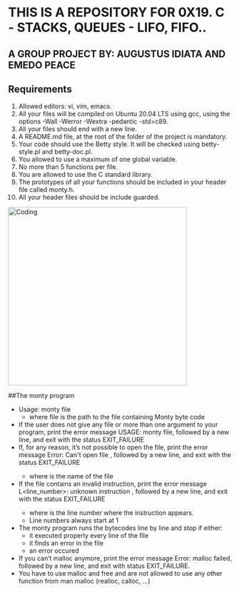 # THIS IS A REPOSITORY FOR 0X19. C - STACKS, QUEUES - LIFO, FIFO..
## A GROUP PROJECT BY: AUGUSTUS IDIATA AND EMEDO PEACE 


## Requirements

1. Allowed editors: vi, vim, emacs.
2. All your files will be compiled on Ubuntu 20.04 LTS using gcc, using the options -Wall -Werror -Wextra -pedantic -std=c89.
3. All your files should end with a new line.
4. A README.md file, at the root of the folder of the project is mandatory.
5. Your code should use the Betty style. It will be checked using betty-style.pl and betty-doc.pl.
6. You allowed to use a maximum of one global variable.
7. No more than 5 functions per file.
8. You are allowed to use the C standard library.
9. The prototypes of all your functions should be included in your header file called monty.h.
10. All your header files should be include guarded.


<img align="center" alt="Coding" width="400" src="https://miro.medium.com/v2/resize:fit:960/1*b6F92o5lmq5h-YCIaV3r3g.gif">

##The monty program

- Usage: monty file
  - where file is the path to the file containing Monty byte code
- If the user does not give any file or more than one argument to your program, print the error message USAGE: monty file, followed by a new line, and exit with the status EXIT_FAILURE
- If, for any reason, it’s not possible to open the file, print the error message Error: Can't open file <file>, followed by a new line, and exit with the status EXIT_FAILURE
  - where <file> is the name of the file
- If the file contains an invalid instruction, print the error message L<line_number>: unknown instruction <opcode>, followed by a new line, and exit with the status EXIT_FAILURE
  - where is the line number where the instruction appears.
  - Line numbers always start at 1
- The monty program runs the bytecodes line by line and stop if either:
  - it executed properly every line of the file
  - it finds an error in the file
  - an error occured
- If you can’t malloc anymore, print the error message Error: malloc failed, followed by a new line, and exit with status EXIT_FAILURE.
- You have to use malloc and free and are not allowed to use any other function from man malloc (realloc, calloc, …)
